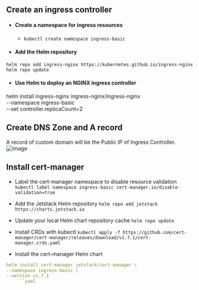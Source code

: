 ## Create an ingress controller

- #### Create a namespace for ingress resources
  - `kubectl create namespace ingress-basic`
    
- #### Add the Helm repository
`helm repo add ingress-nginx https://kubernetes.github.io/ingress-nginx`
`helm repo update`

- #### Use Helm to deploy an NGINX ingress controller
helm install ingress-nginx ingress-nginx/ingress-nginx \
    --namespace ingress-basic \
    --set controller.replicaCount=2


##  Create DNS Zone and A record
A record of custom domain will be the Public IP of Ingress Controller.
![image](https://github.com/user-attachments/assets/2cae1fb5-c7ec-4cdd-9d2e-a04172a35e15)

## Install cert-manager
  - Label the cert-manager namespace to disable resource validation
`kubectl label namespace ingress-basic cert-manager.io/disable-validation=true`

  - Add the Jetstack Helm repository
`helm repo add jetstack https://charts.jetstack.io`

  - Update your local Helm chart repository cache
  `helm repo update`
  - Install CRDs with kubectl
`kubectl apply -f https://github.com/cert-manager/cert-manager/releases/download/v1.7.1/cert-manager.crds.yaml`

  - Install the cert-manager Helm chart
   ```yaml 
   helm install cert-manager jetstack/cert-manager \
  --namespace ingress-basic \
  --version v1.7.1 `
       ```yaml
